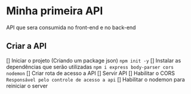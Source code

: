 # Minha primeira API
 API que sera consumida no front-end e no back-end

## Criar a API
 [] Iniciar o projeto (Criando um package json) `npm init -y`
 [] Instalar as dependências que serão utilizadas `npm i express body-parser cors nodemon`
 [] Criar rota de acesso a API
 [] Servir API
 [] Habilitar o CORS `Responsável pelo controle de acesso a api`
 [] Habilitar o nodemon para reiniciar o server

